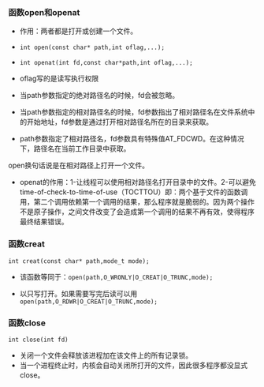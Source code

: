 ### 函数open和openat

- 作用：两者都是打开或创建一个文件。
- `int open(const char* path,int oflag,...);`
- `int openat(int fd,const char*path,int oflag,...);`
- oflag写的是读写执行权限

- 当path参数指定的绝对路径名的时候，fd会被忽略。
- 当path参数指定的相对路径名的时候，fd参数指出了相对路径名在文件系统中的开始地址，fd参数是通过打开相对路径名所在的目录来获取。
- path参数指定了相对路径名，fd参数具有特殊值AT_FDCWD。在这种情况下，路径名在当前工作目录中获取。

open换句话说是在相对路径上打开一个文件。

- openat的作用：1-让线程可以使用相对路径名打开目录中的文件。2-可以避免time-of-check-to-time-of-use（TOCTTOU）即：两个基于文件的函数调用，第二个调用依赖第一个调用的结果，那么程序就是脆弱的。因为两个操作不是原子操作，之间文件改变了会造成第一个调用的结果不再有效，使得程序最终结果错误。

### 函数creat

`int creat(const char* path,mode_t mode);`

- 该函数等同于：`open(path,O_WRONLY|O_CREAT|O_TRUNC,mode);`

- 以只写打开。如果需要写完后读可以用`open(path,O_RDWR|O_CREAT|O_TRUNC,mode);`

### 函数close

`int close(int fd)`

- 关闭一个文件会释放该进程加在该文件上的所有记录锁。
- 当一个进程终止时，内核会自动关闭所打开的文件，因此很多程序都没显式close。